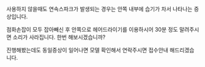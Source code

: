 사용하지 않을때도 연속스파크가 발생되는 경우는 안쪽 내부에 습기가 차서 나타나는 증상입니다. 

점화손잡이 모두 잡아빼신 후 안쪽으로 헤어드라이기를 이용하시어 30분 정도 말려주시면 소리가 사라집니다. 한번 해보시겠습니까? 

진행해봤는데도 동일증상이 일어나면 모델 확인해서 연락주시면 접수안내 해드리겠습니다.